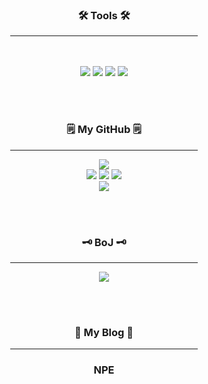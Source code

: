 <div align="center">
<h3>🛠 Tools 🛠</h3>
<hr width="300px;"/>
</div>
<br><br>

<div align="center">
<img src="https://img.shields.io/badge/Java-007396?style=flat-square&logo=Java&logoColor=white"/>	
<img src="https://img.shields.io/badge/IntelliJ%20IDEA-000000?style=flat&logo=IntelliJ Idea&logoColor=white"/>
<img src="https://img.shields.io/badge/HTML5-E34F26?style=flat&logo=HTML5&logoColor=white" />
<img src="https://img.shields.io/badge/CSS3-1572B6?style=flat&logo=CSS3&logoColor=white" />
<br>
</div>


<br><br>

<h3 align="center">🗒️ My GitHub 🗒️</h3>

<div align="center">
<hr width="300px;">
<img src="https://github-readme-stats.vercel.app/api?username=lkdcode&show_icons=true&theme=gruvbox">
</div>
<div align="center">
<img src="http://github-profile-summary-cards.vercel.app/api/cards/repos-per-language?username=lkdcode&theme=gruvbox">
<img src="http://github-profile-summary-cards.vercel.app/api/cards/productive-time?username=lkdcode&theme=gruvbox&utcOffset=8">
<img src="http://github-profile-summary-cards.vercel.app/api/cards/most-commit-language?username=lkdcode&theme=gruvbox">
<br>
<img src="http://github-profile-summary-cards.vercel.app/api/cards/profile-details?username=lkdcode&theme=gruvbox">

</div>



<br><br>

<h3 align="center">🗝️ BoJ 🗝️</h3>
<div align="center">
<hr width="300px;"/>
<img src="http://mazassumnida.wtf/api/v2/generate_badge?boj=dlrlejr1"/><br>
</div>

<br><br>

<h3 align="center">📑 My Blog 📑</h3>
<div align="center">
	<hr width="300px;"/>
	<h3>NPE</h3>
	<br/><br/>
	
</div>

<br><br>
